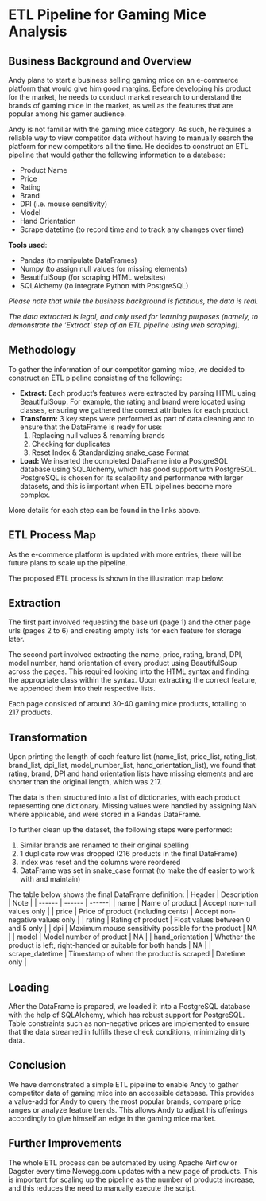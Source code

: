 # ETL Pipeline for Gaming Mice Analysis
## Business Background and Overview
Andy plans to start a business selling gaming mice on an e-commerce platform that would give him good margins. Before developing his product for the market, he needs to conduct market research to understand the brands of gaming mice in the market, as well as the features that are popular among his gamer audience.

Andy is not familiar with the gaming mice category. As such, he requires a reliable way to view competitor data without having to manually search the platform for new competitors all the time. He decides to construct an ETL pipeline that would gather the following information to a database:
- Product Name
- Price
- Rating
- Brand
- DPI (i.e. mouse sensitivity)
- Model
- Hand Orientation
- Scrape datetime (to record time and to track any changes over time)

**Tools used**: 
- Pandas (to manipulate DataFrames)
- Numpy (to assign null values for missing elements)
- BeautifulSoup (for scraping HTML websites)
- SQLAlchemy (to integrate Python with PostgreSQL)

_Please note that while the business background is fictitious, the data is real._

_The data extracted is legal, and only used for learning purposes (namely, to demonstrate the 'Extract' step of an ETL pipeline using web scraping)._

## Methodology
To gather the information of our competitor gaming mice, we decided to construct an ETL pipeline consisting of the following:
- **Extract:** Each product’s features were extracted by parsing HTML using BeautifulSoup. For example, the rating and brand were located using classes, ensuring we gathered the correct attributes for each product.
- **Transform:** 3 key steps were performed as part of data cleaning and to ensure that the DataFrame is ready for use:
    1. Replacing null values & renaming brands
    2. Checking for duplicates
    3. Reset Index & Standardizing snake_case Format
- **Load:** We inserted the completed DataFrame into a PostgreSQL database using SQLAlchemy, which has good support with PostgreSQL. PostgreSQL is chosen for its scalability and performance with larger datasets, and this is important when ETL pipelines become more complex.

More details for each step can be found in the links above.

## **ETL Process Map**
As the e-commerce platform is updated with more entries, there will be future plans to scale up the pipeline. 

The proposed ETL process is shown in the illustration map below:

## Extraction
The first part involved requesting the base url (page 1) and the other page urls (pages 2 to 6) and creating empty lists for each feature for storage later. 

The second part involved extracting the name, price, rating, brand, DPI, model number, hand orientation of every product using BeautifulSoup across the pages. This required looking into the HTML syntax and finding the appropriate class within the syntax. Upon extracting the correct feature, we appended them into their respective lists. 

Each page consisted of around 30-40 gaming mice products, totalling to 217 products.

## Transformation
Upon printing the length of each feature list (name_list, price_list, rating_list, brand_list, dpi_list, model_number_list, hand_orientation_list), we found that rating, brand, DPI and hand orientation lists have missing elements and are shorter than the original length, which was 217.

The data is then structured into a list of dictionaries, with each product representing one dictionary. Missing values were handled by assigning NaN where applicable, and were stored in a Pandas DataFrame.

To further clean up the dataset, the following steps were performed:
1. Similar brands are renamed to their original spelling
2. 1 duplicate row was dropped (216 products in the final DataFrame)
3. Index was reset and the columns were reordered
4. DataFrame was set in snake_case format (to make the df easier to work with and maintain)

The table below shows the final DataFrame definition:
| Header | Description | Note |
| ------ | ------ | ------|
| name | Name of product | Accept non-null values only |
| price | Price of product (including cents) | Accept non-negative values only |
| rating | Rating of product | Float values between 0 and 5 only |
| dpi | Maximum mouse sensitivity possible for the product | NA |
| model | Model number of product | NA |
| hand_orientation | Whether the product is left, right-handed or suitable for both hands | NA |
| scrape_datetime | Timestamp of when the product is scraped | Datetime only |

## Loading
After the DataFrame is prepared, we loaded it into a PostgreSQL database with the help of SQLAlchemy, which has robust support for PostgreSQL. Table constraints such as non-negative prices are implemented to ensure that the data streamed in fulfills these check conditions, minimizing dirty data.

## Conclusion
We have demonstrated a simple ETL pipeline to enable Andy to gather competitor data of gaming mice into an accessible database. This provides a value-add for Andy to query the most popular brands, compare price ranges or analyze feature trends. This allows Andy to adjust his offerings accordingly to give himself an edge in the gaming mice market.

## Further Improvements
The whole ETL process can be automated by using Apache Airflow or Dagster every time Newegg.com updates with a new page of products. This is important for scaling up the pipeline as the number of products increase, and this reduces the need to manually execute the script.
